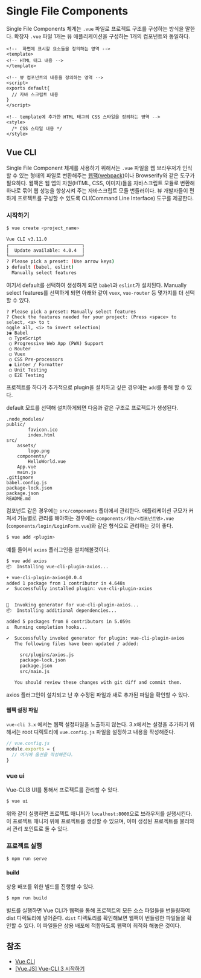 # Single File Components

Single File Components 체계는 `.vue` 파일로 프로젝트 구조를 구성하는 방식을 말한다. 확장자 `.vue` 파일 1개는 뷰 애플리케이션을 구성하는 1개의 컴포넌트와 동일하다.

```vue
<!--  화면에 표시할 요소들을 정의하는 영역 -->
<template>
<!-- HTML 태그 내용 -->
</template>
```

```vue
<!-- 뷰 컴포넌트의 내용을 정의하는 영역 -->
<script>
exports default{
  // 자바 스크립트 내용
}
</script>
```

```vue
<!-- template에 추가한 HTML 태그의 CSS 스타일을 정의하는 영역 -->
<style>
  /* CSS 스타일 내용 */
</style>
```

## Vue CLI

Single File Component 체계를 사용하기 위해서는 `.vue` 파일을 웹 브라우저가 인식할 수 있는 형태의 파일로 변환해주는 [웹팩(webpack)](https://dh00023.gitbooks.io/javascript/content/posts/2019-10-02-webpack.html)이나 Browserify와 같은 도구가 필요하다. 웹팩은 웹 앱의 자원(HTML, CSS, 이미지)들을 자바스크립트 모듈로 변환해 하나로 묶어 웹 성능을 향상시켜 주는 자바스크립트 모듈 번들러이다. 뷰 개발자들이 편하게 프로젝트를 구성할 수 있도록 CLI(Command Line Interface) 도구를 제공한다.

### 시작하기

```bash
$ vue create <project_name>
```

```bash
Vue CLI v3.11.0
┌───────────────────────────┐
│  Update available: 4.0.4  │
└───────────────────────────┘
? Please pick a preset: (Use arrow keys)
❯ default (babel, eslint)
  Manually select features
```

여기서 default를 선택하여 생성하게 되면 `babel`과 `eslint`가 설치된다. Manually select features를 선택하게 되면 아래와 같이 `vuex`, `vue-router` 등 몇가지를 더 선택할 수 있다.

```
? Please pick a preset: Manually select features
? Check the features needed for your project: (Press <space> to select, <a> to t
oggle all, <i> to invert selection)
❯◉ Babel
 ◯ TypeScript
 ◯ Progressive Web App (PWA) Support
 ◯ Router
 ◯ Vuex
 ◯ CSS Pre-processors
 ◉ Linter / Formatter
 ◯ Unit Testing
 ◯ E2E Testing
```

프로젝트를 하다가 추가적으로 plugin을 설치하고 싶은 경우에는 `add`를 통해 할 수 있다.

default 모드를 선택해 설치하게되면 다음과 같은 구조로 프로젝트가 생성된다.

```
.node_modules/
public/
		favicon.ico
		index.html
src/
    assets/
        logo.png
    components/
        HelloWorld.vue
    App.vue
    main.js
.gitignore
babel.config.js
package-lock.json
package.json
README.md
```

컴포넌트 같은 경우에는 `src/components` 폴더에서 관리한다. 애플리케이션 규모가 커져서 기능별로 관리를 해야하는 경우에는 `components/기능/<컴포넌트명>.vue` (`components/login/LoginForm.vue`)와 같은 형식으로 관리하는 것이 좋다.

```bash
$ vue add <plugin>
```

예를 들어서 `axios` 플러그인을 설치해볼것이다.

```bash
$ vue add axios
📦  Installing vue-cli-plugin-axios...

+ vue-cli-plugin-axios@0.0.4
added 1 package from 1 contributor in 4.648s
✔  Successfully installed plugin: vue-cli-plugin-axios


🚀  Invoking generator for vue-cli-plugin-axios...
📦  Installing additional dependencies...

added 5 packages from 8 contributors in 5.059s
⚓  Running completion hooks...

✔  Successfully invoked generator for plugin: vue-cli-plugin-axios
   The following files have been updated / added:

     src/plugins/axios.js
     package-lock.json
     package.json
     src/main.js

   You should review these changes with git diff and commit them.
```

axios 플러그인이 설치되고 난 후 수정된 파일과 새로 추가된 파일을 확인할 수 있다.

#### 웹팩 설정 파일

`vue-cli 3.x` 에서는 웹팩 설정파일을 노출하지 않는다. 3.x에서는 설정을 추가하기 위해서는 root 디렉토리에 `vue.config.js` 파일을 설정하고 내용을 작성해준다.

```js
// vue.config.js
module.exports = {
  // 여기에 옵션을 작성해준다.
}
```

### vue ui

Vue-CLI3 UI를 통해서 프로젝트를 관리할 수 있다.

```bash
$ vue ui
```

위와 같이 실행하면 프로젝트 매니저가 `localhost:8000`으로 브라우저를 실행시킨다. 이 프로젝트 매니저 위에 프로젝트를 생성할 수 있으며, 이미 생성된 프로젝트를 불러와서 관리 포인트로 둘 수 있다.

### 프로젝트 실행

```bash
$ npm run serve
```

#### build

상용 배포를 위한 빌드를 진행할 수 있다.

```bash
$ npm run build
```

빌드를 실행하면 Vue CLI가 웹팩을 통해 프로젝트의 모든 소스 파일들을 번들링하여 dist 디렉토리에 넣어준다. `dist` 디렉토리를 확인해보면 웹팩이 번들링한 파일들을 확인할 수 있다. 이 파일들은 상용 배포에 적합하도록 웹팩이 최적화 해놓은 것이다.

## 참조

- [Vue CLI](https://cli.vuejs.org/)
- [[Vue.JS] Vue-CLI 3 시작하기](https://kdydesign.github.io/2019/04/22/vue-cli3-tutorial/)